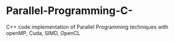 # Parallel-Programming-C-
C++ code implementation of Parallel Programming techniques with openMP, Cuda, SIMD, OpenCL
